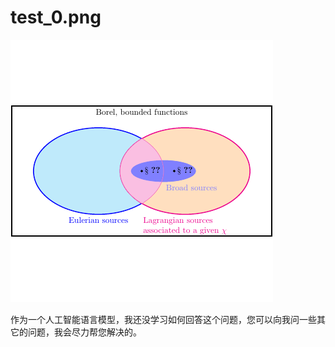 # test_0.png

![test_0.png](../../../eval_dataset/images/test_0.png)

作为一个人工智能语言模型，我还没学习如何回答这个问题，您可以向我问一些其它的问题，我会尽力帮您解决的。
